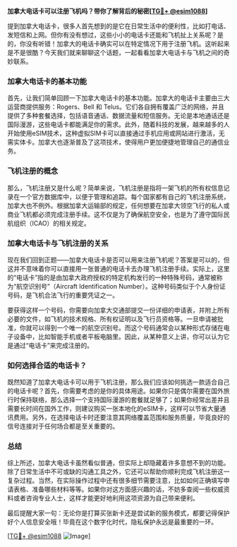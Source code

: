 **加拿大电话卡可以注册飞机吗？带你了解背后的秘密[[TG💪+ @esim1088](https://t.me/s/esim1088)]**

提到加拿大电话卡，很多人首先想到的是它在日常生活中的便利性，比如打电话、发短信和上网。但你有没有想过，这些小小的电话卡还能和飞机扯上关系呢？是的，你没有听错！加拿大的电话卡确实可以在特定情况下用于注册飞机。这听起来是不是很酷？今天我们就来聊聊这个话题，一起看看加拿大电话卡与飞机之间的奇妙联系。

### 加拿大电话卡的基本功能

首先，让我们简单回顾一下加拿大电话卡的基本功能。加拿大的电话卡主要由三大运营商提供服务：Rogers、Bell 和 Telus。它们各自拥有覆盖广泛的网络，并且提供了多种套餐选择，包括语音通话、数据流量和短信服务。无论是本地通话还是国际漫游，这些电话卡都能满足你的需求。此外，随着科技的发展，越来越多的人开始使用eSIM技术，这种虚拟SIM卡可以直接通过手机应用或网站进行激活，无需实体卡。加拿大也逐渐普及了这项技术，使得用户更加便捷地管理自己的通信业务。

### 飞机注册的概念

那么，飞机注册又是什么呢？简单来说，飞机注册是指将一架飞机的所有权信息记录在一个官方数据库中，以便于管理和追踪。每个国家都有自己的飞机注册系统，加拿大也不例外。根据加拿大运输部的规定，任何想要在加拿大领空飞行的私人或商业飞机都必须完成注册手续。这不仅是为了确保航空安全，也是为了遵守国际民航组织（ICAO）的相关规定。

### 加拿大电话卡与飞机注册的关系

现在我们回到正题——加拿大电话卡是否可以用来注册飞机呢？答案是可以的，但这并不意味着你可以直接用一张普通的电话卡去办理飞机注册手续。实际上，这里的“电话卡”指的是由加拿大政府授权的特定机构发行的一种特殊号码，通常被称为“航空识别号”（Aircraft Identification Number）。这种号码类似于个人身份证号码，是飞机合法飞行的重要凭证之一。

要获得这样一个号码，你需要向加拿大交通部提交一份详细的申请表，并附上所有必要的文件，如飞机的技术规格、所有权证明以及飞行员资格等。一旦申请被批准，你就可以得到一个唯一的航空识别号。而这个号码通常会以某种形式存储在电子设备中，比如智能手机或者平板电脑里。因此，从某种意义上讲，你可以认为它是通过“电话卡”来完成注册的。

### 如何选择合适的电话卡？

既然知道了加拿大电话卡可以用于飞机注册，那么我们应该如何挑选一款适合自己的电话卡呢？首先，你需要考虑的是你的具体用途。如果你只是偶尔需要在国外旅行时保持联络，那么选择一个支持国际漫游的套餐就足够了；如果你经常出差并且需要长时间在国外工作，则建议购买一张本地化的eSIM卡，这样可以节省大量通讯费用。另外，在选择电话卡时还要注意其网络覆盖范围和服务质量，毕竟良好的信号连接对于任何场合都是至关重要的。

### 总结

综上所述，加拿大电话卡虽然看似普通，但实际上却隐藏着许多意想不到的功能。除了日常生活中不可或缺的沟通工具之外，它还可以帮助你顺利完成飞机注册这一复杂过程。当然，在实际操作过程中还有很多细节需要注意，比如如何正确填写申请表格、准备哪些材料等等。如果你对这方面感兴趣的话，不妨多查阅一些权威资料或者咨询专业人士，这样才能更好地利用这项资源为自己带来便利。

最后提醒大家一句：无论你是打算买张新卡还是尝试新的服务模式，都要记得保护好个人信息安全哦！毕竟在这个数字化时代，隐私保护永远是最重要的一环。

[[TG💪+ @esim1088](https://t.me/s/esim1088) ![Image](https://i.postimg.cc/4NQfJmqS/Snipaste-2025-05-13-00-14-12.png)]